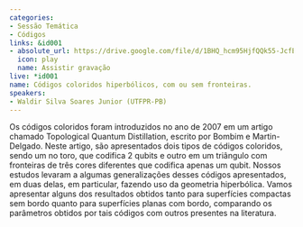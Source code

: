 ```yaml
---
categories:
- Sessão Temática
- Códigos
links: &id001
- absolute_url: https://drive.google.com/file/d/1BHQ_hcm95HjfQQk55-JcfEA2WluTzzn_/view?usp=sharing
  icon: play
  name: Assistir gravação
live: *id001
name: Códigos coloridos hiperbólicos, com ou sem fronteiras.
speakers:
- Waldir Silva Soares Junior (UTFPR-PB)
---
```


Os códigos coloridos foram introduzidos no ano de 2007 em um artigo chamado Topological Quantum Distillation, escrito por Bombim e Martin-Delgado. Neste artigo, são apresentados dois tipos de códigos coloridos, sendo um no toro, que codifica 2 qubits e outro em um triângulo com fronteiras de três cores diferentes que codifica apenas um qubit. Nossos estudos levaram a algumas generalizações desses códigos apresentados, em duas delas, em particular, fazendo uso da geometria hiperbólica. Vamos apresentar alguns dos resultados obtidos tanto para superfícies compactas sem bordo quanto para superfícies planas com bordo, comparando os parâmetros obtidos por tais códigos com outros presentes na literatura.